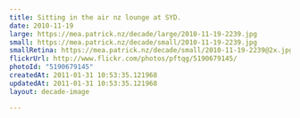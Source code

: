 ```yaml
---
title: Sitting in the air nz lounge at SYD.
date: 2010-11-19
large: https://mea.patrick.nz/decade/large/2010-11-19-2239.jpg
small: https://mea.patrick.nz/decade/small/2010-11-19-2239.jpg
smallRetina: https://mea.patrick.nz/decade/small/2010-11-19-2239@2x.jpg
flickrUrl: http://www.flickr.com/photos/pftqg/5190679145/
photoId: "5190679145"
createdAt: 2011-01-31 10:53:35.121968
updatedAt: 2011-01-31 10:53:35.121968
layout: decade-image

---
```


